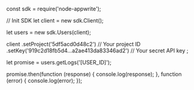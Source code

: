 const sdk = require('node-appwrite');

// Init SDK
let client = new sdk.Client();

let users = new sdk.Users(client);

client
    .setProject('5df5acd0d48c2') // Your project ID
    .setKey('919c2d18fb5d4...a2ae413da83346ad2') // Your secret API key
;

let promise = users.getLogs('[USER_ID]');

promise.then(function (response) {
    console.log(response);
}, function (error) {
    console.log(error);
});